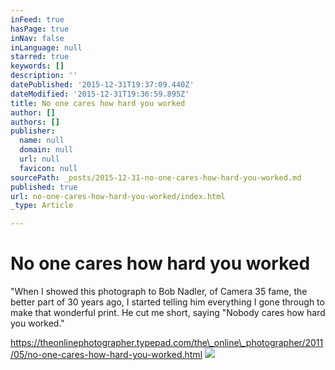 ```yaml
---
inFeed: true
hasPage: true
inNav: false
inLanguage: null
starred: true
keywords: []
description: ''
datePublished: '2015-12-31T19:37:09.440Z'
dateModified: '2015-12-31T19:36:59.895Z'
title: No one cares how hard you worked
author: []
authors: []
publisher:
  name: null
  domain: null
  url: null
  favicon: null
sourcePath: _posts/2015-12-31-no-one-cares-how-hard-you-worked.md
published: true
url: no-one-cares-how-hard-you-worked/index.html
_type: Article

---
```

# No one cares how hard you worked

"When I showed this photograph to Bob Nadler, of Camera 35 fame, the better part of 30 years ago, I started telling him everything I gone through to make that wonderful print. He cut me short, saying "Nobody cares how hard you worked."  

https://theonlinephotographer.typepad.com/the\_online\_photographer/2011/05/no-one-cares-how-hard-you-worked.html
![](https://the-grid-user-content.s3-us-west-2.amazonaws.com/549cea20-1209-4490-bb01-31ee3ae4de96.jpg)